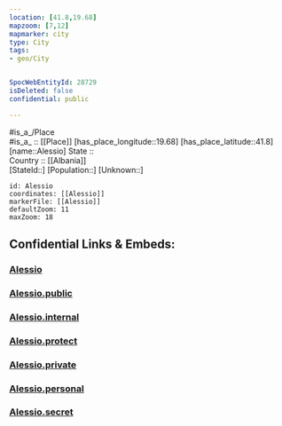 ```yaml
---
location: [41.8,19.68] 
mapzoom: [7,12] 
mapmarker: city 
type: City
tags:
- geo/City


SpocWebEntityId: 28729
isDeleted: false
confidential: public

---
```

#is_a_/Place  
#is_a_ :: [[Place]] 
[has_place_longitude::19.68] 
[has_place_latitude::41.8] 
[name::Alessio] 
State ::  
Country :: [[Albania]]  
[StateId::] 
[Population::] 
[Unknown::] 


```leaflet
id: Alessio
coordinates: [[Alessio]] 
markerFile: [[Alessio]] 
defaultZoom: 11 
maxZoom: 18
```


## Confidential Links & Embeds: 

### [Alessio](/_Standards/Earth/Continent/Europe/Europe~South/Albania/Counties~Albania/Lezhë/City/Alessio.md) 

### [Alessio.public](/_public/Earth/Continent/Europe/Europe~South/Albania/Counties~Albania/Lezhë/City/Alessio.public.md) 

### [Alessio.internal](/_internal/Earth/Continent/Europe/Europe~South/Albania/Counties~Albania/Lezhë/City/Alessio.internal.md) 

### [Alessio.protect](/_protect/Earth/Continent/Europe/Europe~South/Albania/Counties~Albania/Lezhë/City/Alessio.protect.md) 

### [Alessio.private](/_private/Earth/Continent/Europe/Europe~South/Albania/Counties~Albania/Lezhë/City/Alessio.private.md) 

### [Alessio.personal](/_personal/Earth/Continent/Europe/Europe~South/Albania/Counties~Albania/Lezhë/City/Alessio.personal.md) 

### [Alessio.secret](/_secret/Earth/Continent/Europe/Europe~South/Albania/Counties~Albania/Lezhë/City/Alessio.secret.md)

